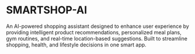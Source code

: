 # SMARTSHOP-AI
An AI-powered shopping assistant designed to enhance user experience by providing intelligent product recommendations, personalized meal plans, gym routines, and real-time location-based suggestions. Built to streamline shopping, health, and lifestyle decisions in one smart app.

